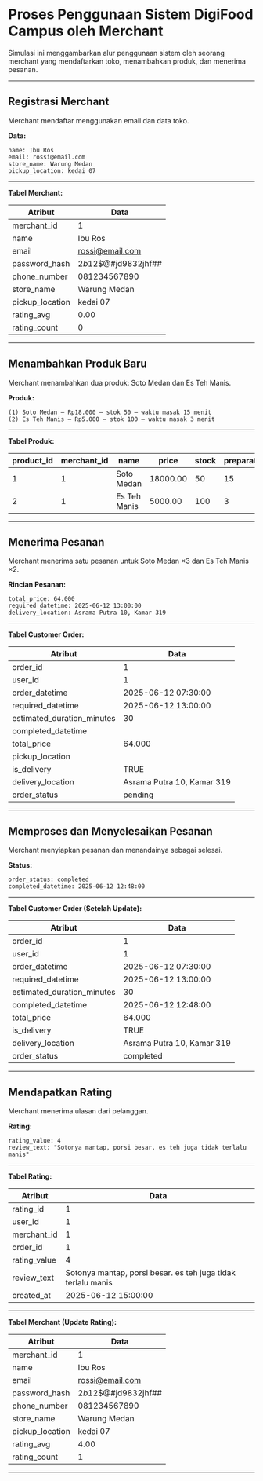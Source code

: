 # Proses Penggunaan Sistem DigiFood Campus oleh Merchant

Simulasi ini menggambarkan alur penggunaan sistem oleh seorang merchant yang mendaftarkan toko, menambahkan produk, dan menerima pesanan.

---

## **Registrasi Merchant**
Merchant mendaftar menggunakan email dan data toko.

**Data:**

```
name: Ibu Ros
email: rossi@email.com
store_name: Warung Medan
pickup_location: kedai 07
```

---

**Tabel Merchant:**

| Atribut         | Data                                 |
| --------------- | ------------------------------------ |
| merchant_id     | 1                                    |
| name            | Ibu Ros                              |
| email           | rossi@email.com |
| password_hash   | $2b$12$@#jd9832jhf##                   |
| phone_number    | 081234567890                         |
| store_name      | Warung Medan                         |
| pickup_location | kedai 07         |
| rating_avg      | 0.00                                 |
| rating_count    | 0                                    |

---

## **Menambahkan Produk Baru**
Merchant menambahkan dua produk: Soto Medan dan Es Teh Manis.

**Produk:**
```
(1) Soto Medan – Rp18.000 – stok 50 – waktu masak 15 menit
(2) Es Teh Manis – Rp5.000 – stok 100 – waktu masak 3 menit
```

---

**Tabel Produk:**

| product_id | merchant_id | name          | price   | stock | preparation_time_minutes | is_special | special_available_date | last_stock_update     |
| ---------- | ----------- | ------------- | ------- | ----- | ------------------------- | ---------- | ---------------------- | --------------------- |
| 1          | 1           | Soto Medan    | 18000.00| 50    | 15                        | FALSE      |                        | 2025-06-11 07:00:00   |
| 2          | 1           | Es Teh Manis  | 5000.00 | 100   | 3                         | FALSE      |                        | 2025-06-11 07:00:00   |

---

## **Menerima Pesanan**
Merchant menerima satu pesanan untuk Soto Medan ×3 dan Es Teh Manis ×2.

**Rincian Pesanan:**
```
total_price: 64.000
required_datetime: 2025-06-12 13:00:00
delivery_location: Asrama Putra 10, Kamar 319
```

---

**Tabel Customer Order:**

| Atribut                      | Data                       |
| ---------------------------- | -------------------------- |
| order_id                    | 1                          |
| user_id                     | 1                          |
| order_datetime              | 2025-06-12 07:30:00        |
| required_datetime           | 2025-06-12 13:00:00        |
| estimated_duration_minutes  | 30                         |
| completed_datetime          |                            |
| total_price                 | 64.000                     |
| pickup_location              |                            |
| is_delivery                 | TRUE                       |
| delivery_location           | Asrama Putra 10, Kamar 319 |
| order_status                | pending                    |

---

## **Memproses dan Menyelesaikan Pesanan**
Merchant menyiapkan pesanan dan menandainya sebagai selesai.

**Status:**
```
order_status: completed
completed_datetime: 2025-06-12 12:48:00
```

---

**Tabel Customer Order (Setelah Update):**

| Atribut                      | Data                       |
| ---------------------------- | -------------------------- |
| order_id                    | 1                          |
| user_id                     | 1                          |
| order_datetime              | 2025-06-12 07:30:00        |
| required_datetime           | 2025-06-12 13:00:00        |
| estimated_duration_minutes  | 30                         |
| completed_datetime          | 2025-06-12 12:48:00        |
| total_price                 | 64.000                     |
| is_delivery                 | TRUE                       |
| delivery_location           | Asrama Putra 10, Kamar 319 |
| order_status                | completed                  |

---

## **Mendapatkan Rating**
Merchant menerima ulasan dari pelanggan.

**Rating:**
```
rating_value: 4
review_text: "Sotonya mantap, porsi besar. es teh juga tidak terlalu manis"
```

---

**Tabel Rating:**

| Atribut       | Data                                                         |
| ------------- | ------------------------------------------------------------ |
| rating_id     | 1                                                            |
| user_id       | 1                                                            |
| merchant_id   | 1                                                            |
| order_id      | 1                                                            |
| rating_value  | 4                                                            |
| review_text   | Sotonya mantap, porsi besar. es teh juga tidak terlalu manis |
| created_at    | 2025-06-12 15:00:00                                          |

---

**Tabel Merchant (Update Rating):**

| Atribut         | Data                                 |
| --------------- | ------------------------------------ |
| merchant_id     | 1                                    |
| name            | Ibu Ros                              |
| email           | rossi@email.com |
| password_hash   | $2b$12$@#jd9832jhf##                   |
| phone_number    | 081234567890                         |
| store_name      | Warung Medan                         |
| pickup_location | kedai 07        |
| rating_avg      | 4.00                                 |
| rating_count    | 1                                    |

---
